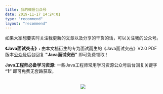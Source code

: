 ```yaml
---
title: 我的微信公众号
date: 2019-11-17 14:24:01
type: "recommend"
layout: "recommend"
---
```


如果大家想要实时关注我更新的文章以及分享的干货的话，可以关注我的公众号。

**《Java面试突击》:** 由本文档衍生的专为面试而生的《Java面试突击》V2.0 PDF 版本[公众号](#公众号)后台回复 **"Java面试突击"** 即可免费领取！

**Java工程师必备学习资源:** 一些Java工程师常用学习资源公众号后台回复关键字 **“1”** 即可免费无套路获取。 

<div style="text-align: center;margin-top: 33px">
<img src="https://my-blog-to-use.oss-cn-beijing.aliyuncs.com/2019-7/我的公众号.png" width="" style="margin: 0 auto;"/>
</div>
